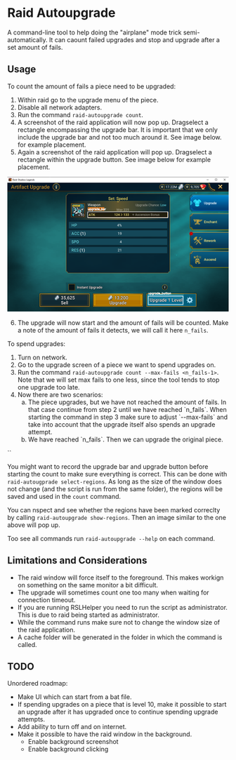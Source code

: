 # Raid Autoupgrade

A command-line tool to help doing the "airplane" mode trick semi-automatically. It can caount failed upgrades and stop and upgrade after a set amount of fails.

## Usage

To count the amount of fails a piece need to be upgraded:

1. Within raid go to the upgrade menu of the piece.
2. Disable all network adapters.
3. Run the command `raid-autoupgrade count`.
4. A screenshot of the raid application will now pop up. Dragselect a rectangle encompassing the upgrade bar. It is important that we only include the upgrade bar and not too much around it. See image below. for example placement.
5. Again a screenshot of the raid application will pop up. Dragselect a rectangle within the upgrade button. See image below for example placement.

![alt text](docs/images/image_with_regions.png)

6. The upgrade will now start and the amount of fails will be counted. Make a note of the amount of fails it detects, we will call it here `n_fails`.

To spend upgrades:
1. Turn on network.
2. Go to the upgrade screen of a piece we want to spend upgrades on.
3. Run the command `raid-autoupgrade count --max-fails <n_fails-1>`. Note that we will set max fails to one less, since the tool tends to stop one upgrade too late.
4. Now there are two scenarios:
    <ol type="a">
    <li>The piece upgrades, but we have not reached the amount of fails. In that case continue from step 2 until we have reached `n_fails`. When starting the command in step 3 make sure to adjust `--max-fails` and take into account that the upgrade itself also spends an upgrade attempt.</li>
    <li>We have reached `n_fails`. Then we can upgrade the original piece.</li>
    </ol>

``

You might want to record the upgrade bar and upgrade button before starting the count to make sure everything is correct. This can be done with `raid-autougprade select-regions`. As long as the size of the window does not change (and the script is run from the same folder), the regions will be saved and used in the `count` command.

You can nspect and see whether the regions have been marked correclty by calling `raid-autoupgrade show-regions`. Then an image similar to the one above will pop up.

Too see all commands run `raid-autoupgrade --help` on each command.


## Limitations and Considerations
* The raid window will force itself to the foreground. This makes workign on something on the same monitor a bit difficult.
* The upgrade will sometimes count one too many when waiting for connection timeout.
* If you are running RSLHelper you need to run the script as administrator. This is due to raid being started as administrator.
* While the command runs make sure not to change the window size of the raid application.
* A cache folder will be generated in the folder in which the command is called.


## TODO

Unordered roadmap:
* Make UI which can start from a bat file.
* If spending upgrades on a piece that is level 10, make it possible to start an upgrade after it has upgraded once to continue spending upgrade attempts.
* Add ability to turn off and on internet.
* Make it possible to have the raid window in the background.
    - Enable background screenshot
    - Enable background clicking
